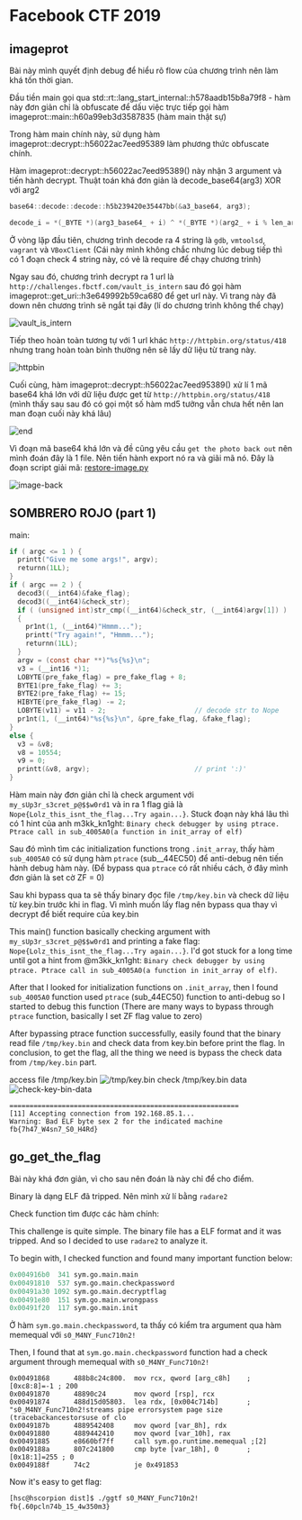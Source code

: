 # Facebook CTF 2019

## imageprot

Bài này mình quyết định debug để hiểu rõ flow của chương trình nên làm khá tốn thời gian.

Đầu tiền main gọi qua std::rt::lang_start_internal::h578aadb15b8a79f8 - hàm này đơn giản chỉ là obfuscate để dấu việc trực tiếp gọi hàm imageprot::main::h60a99eb3d3587835 (hàm main thật sự)

Trong hàm main chính này, sử dụng hàm imageprot::decrypt::h56022ac7eed95389 làm phương thức obfuscate chính.

Hàm imageprot::decrypt::h56022ac7eed95389() này nhận 3 argument và tiến hành decrypt. Thuật toán khá đơn giản là decode_base64(arg3) XOR với arg2

```c
base64::decode::decode::h5b239420e35447bb(&a3_base64, arg3);
```
```c
decode_i = *(_BYTE *)(arg3_base64_ + i) ^ *(_BYTE *)(arg2_ + i % len_arg2);
```

Ở vòng lặp đầu tiên, chương trình decode ra 4 string là `gdb`, `vmtoolsd`, `vagrant` và `VBoxClient` (Cái này mình không chắc nhưng lúc debug tiếp thì có 1 đoạn check 4 string này, có vẻ là require để chạy chương trình)

Ngay sau đó, chương trình decrypt ra 1 url là `http://challenges.fbctf.com/vault_is_intern` sau đó gọi hàm imageprot::get_uri::h3e649992b59ca680 để get url này. Vì trang này đã down nên chương trình sẽ ngắt tại đây (lí do chương trình không thể chạy)

![vault_is_intern](https://i.imgur.com/IKbS0Uv.png)

Tiếp theo hoàn toàn tương tự với 1 url khác `http://httpbin.org/status/418` nhưng trang hoàn toàn bình thường nên sẽ lấy dữ liệu từ trang này.

![httpbin](https://i.imgur.com/tzLkhVo.png)

Cuối cùng, hàm imageprot::decrypt::h56022ac7eed95389() xử lí 1 mã base64 khá lớn với dữ liệu được get từ `http://httpbin.org/status/418` (mình thấy sau sau đó có gọi một số hàm md5 tưởng vẫn chưa hết nên lan man đoạn cuối này khá lâu)

![end](https://i.imgur.com/tGpzYP5.png)

Vì đoạn mã base64 khá lớn và đề cũng yêu cầu `get the photo back out` nên mình đoán đây là 1 file. Nên tiến hành export nó ra và giãi mã nó.
Đây là đoạn script giải mã: [restore-image.py](/fbctf2019/imageprot/restore-image.py)

![image-back](https://raw.githubusercontent.com/hscorpion/writeups/master/fbctf2019/imageprot/image-back.png)

## SOMBRERO ROJO (part 1)
main:
```c
if ( argc <= 1 ) {
  printt("Give me some args!", argv);
  returnn(1LL);
}
if ( argc == 2 ) {
  decod3((__int64)&fake_flag);
  decod3((__int64)&check_str);
  if ( (unsigned int)str_cmp((__int64)&check_str, (__int64)argv[1]) )
  {
    pr1nt(1, (__int64)"Hmmm...");
    printt("Try again!", "Hmmm...");
    returnn(1LL);
  }
  argv = (const char **)"%s{%s}\n";
  v3 = (__int16 *)1;
  LOBYTE(pre_fake_flag) = pre_fake_flag + 8;
  BYTE1(pre_fake_flag) += 3;
  BYTE2(pre_fake_flag) += 15;
  HIBYTE(pre_fake_flag) -= 2;
  LOBYTE(v11) = v11 - 2;                      // decode str to Nope
  pr1nt(1, (__int64)"%s{%s}\n", &pre_fake_flag, &fake_flag);
}
else {
  v3 = &v8;
  v8 = 10554;
  v9 = 0;
  printt(&v8, argv);                          // print ':)'
}
```
Hàm main này đơn giản chỉ là check argument với `my_sUp3r_s3cret_p@$$w0rd1` và in ra 1 flag giả là `Nope{Lolz_this_isnt_the_flag...Try again...}`. Stuck đoạn này khá lâu thì có 1 hint của anh m3kk_kn1ght: `Binary check debugger by using ptrace. Ptrace call in sub_4005A0(a function in init_array of elf)`

Sau đó mình tìm các initialization functions trong `.init_array`, thấy hàm `sub_4005A0` có sử dụng hàm `ptrace` (sub__44EC50) để anti-debug nên tiến hành debug hàm này. (Để bypass qua `ptrace` có rất nhiều cách, ở đây mình đơn giản là set cờ ZF = 0)

Sau khi bypass qua ta sẽ thấy binary đọc file `/tmp/key.bin` và check dữ liệu từ key.bin trước khi in flag. Vì mình muốn lấy flag nên bypass qua thay vì decrypt để biết require của key.bin

This main() function basically checking argument with `my_sUp3r_s3cret_p@$$w0rd1` and printing a fake flag: `Nope{Lolz_this_isnt_the_flag...Try again...}`. I'd got stuck for a long time until got a hint from @m3kk_kn1ght: `Binary check debugger by using ptrace. Ptrace call in sub_4005A0(a function in init_array of elf)`. 

After that I looked for initialization functions on `.init_array`, then I found `sub_4005A0` function used `ptrace` (sub_44EC50) function to anti-debug so I started to debug this function (There are many ways to bypass through `ptrace` function, basically I set ZF flag value to zero)

After bypassing ptrace function successfully, easily found that the binary read file `/tmp/key.bin` and check data from key.bin before print the flag. In conclusion, to get the flag, all the thing we need is bypass the check data from `/tmp/key.bin` part.     


access file /tmp/key.bin
![/tmp/key.bin](https://i.imgur.com/WNjPu38.png)
check /tmp/key.bin data
![check-key-bin-data](https://i.imgur.com/V5Sl4qV.png)
```
=========================================================
[11] Accepting connection from 192.168.85.1...
Warning: Bad ELF byte sex 2 for the indicated machine
fb{7h47_W4sn7_S0_H4Rd}
```

## go_get_the_flag
Bài này khá đơn giản, vì cho sau nên đoán là này chỉ để cho điểm.

Binary là dạng ELF đã tripped. Nên mình xử lí bằng `radare2`

Check function tìm được các hàm chính:

This challenge is quite simple. The binary file has a ELF format and it was tripped. And so I decided to use `radare2` to analyze it.  

To begin with, I checked function and found many important function below:
```python
0x004916b0  341 sym.go.main.main
0x00491810  537 sym.go.main.checkpassword 
0x00491a30 1092 sym.go.main.decryptflag
0x00491e80  151 sym.go.main.wrongpass
0x00491f20  117 sym.go.main.init
```

Ở hàm `sym.go.main.checkpassword`, ta thấy có kiểm tra argument qua hàm memequal với `s0_M4NY_Func710n2!`

Then, I found that at `sym.go.main.checkpassword` function had a check argument through memequal with `s0_M4NY_Func710n2!`

```assembly
0x00491868      488b8c24c800.  mov rcx, qword [arg_c8h]    ; [0xc8:8]=-1 ; 200                                                                  
0x00491870      48890c24       mov qword [rsp], rcx                                                                                             
0x00491874      488d15d05803.  lea rdx, [0x004c714b]       ; "s0_M4NY_Func710n2!streams pipe errorsystem page size (tracebackancestorsuse of clo
0x0049187b      4889542408     mov qword [var_8h], rdx                                                                                          
0x00491880      4889442410     mov qword [var_10h], rax                                                                                         
0x00491885      e8660bf7ff     call sym.go.runtime.memequal ;[2]                                                                                
0x0049188a      807c241800     cmp byte [var_18h], 0       ; [0x18:1]=255 ; 0                                                                   
0x0049188f      74c2           je 0x491853
```
Now it's easy to get flag: 

```sh
[hsc@hscorpion dist]$ ./ggtf s0_M4NY_Func710n2!
fb{.60pcln74b_15_4w350m3}
```
